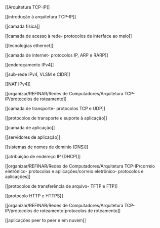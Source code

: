 [[Arquitetura TCP-IP]]

[[introdução à arquitetura TCP-IP]]

[[camada física]]

[[camada de acesso à rede- protocolos de interface ao meio]]

[[tecnologias ethernet]]

[[camada de internet- protocolos IP, ARP e RARP]]

[[endereçamento IPv4]]

[[sub-rede IPv4, VLSM e CIDR]]

[[NAT IPv4]]

[[organizar/REFINAR/Redes de Computadores/Arquitetura TCP-IP/protocolos de roteamento]]

[[camada de transporte- protocolos TCP e UDP]]

[[protocolos de transporte e suporte à aplicação]]

[[camada de aplicação]]

[[servidores de aplicação]]

[[sistemas de nomes de domínio (DNS)]]

[[atribuição de endereço IP (DHCP)]]

[[organizar/REFINAR/Redes de Computadores/Arquitetura TCP-IP/correio eletrônico- protocolos e aplicações/correio eletrônico- protocolos e aplicações]]

[[protocolos de transferência de arquivo- TFTP e FTP]]

[[protocolo HTTP e HTTPS]]

[[organizar/REFINAR/Redes de Computadores/Arquitetura TCP-IP/protocolos de roteamento|protocolos de roteamento]]

[[aplicações peer to peer e em nuvem]]